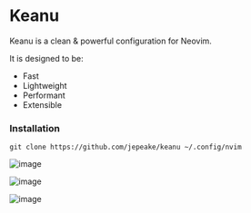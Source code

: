 # Keanu

Keanu is a clean & powerful configuration for Neovim.

It is designed to be:
- Fast
- Lightweight
- Performant
- Extensible

### Installation

```
git clone https://github.com/jepeake/keanu ~/.config/nvim
```

![image](https://github.com/user-attachments/assets/a0154d61-b59f-4415-8770-ed97aa18c1c9)

![image](https://github.com/user-attachments/assets/26f1a284-a5a6-45de-9755-ca7bbc622c27)

![image](https://github.com/user-attachments/assets/a655f073-b28e-45b6-b3c8-9f33bb72926d)
